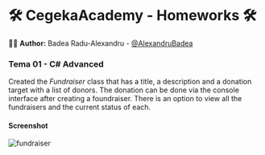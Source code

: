 
# 🛠 CegekaAcademy - Homeworks 🛠

🤸‍♂️ **Author:** Badea Radu-Alexandru - [@AlexandruBadea](https://github.com/AlexandruBadea)

### **Tema 01 - C# Advanced**
Created the _Fundraiser_ class that has a title, a description and a donation target with a list of donors. The donation can be done via the console interface after creating a foundraiser. There is an option to view all the fundraisers and the current status of each.



#### Screenshot

![fundraiser](https://iili.io/HM5o18F.jpg)
